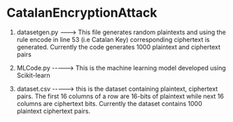 # CatalanEncryptionAttack

1) datasetgen.py ---> This file generates random plaintexts and using the rule encode in line 53 (i.e Catalan Key) corresponding ciphertext is generated. Currently the code generates 1000 plaintext and ciphertext pairs

2) MLCode.py -----> This is the machine learning model developed using Scikit-learn

3) dataset.csv  -----> this is the dataset containing plaintext, ciphertext pairs. The first 16 columns of a row are 16-bits of plaintext while next 16 columns are ciphertext bits. Currently the dataset contains 1000 plaintext ciphertext pairs.
